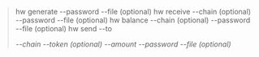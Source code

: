 > hw generate --password <string> --file <string>(optional)
> hw receive --chain <string>(optional) --password <string> --file <string>(optional)
> hw balance --chain <string>(optional) --password <string> --file <string>(optional)
> hw send --to <address> --chain <Chain> --token <string> (optional) --amount <amount> --password <string> --file <string>(optional)
